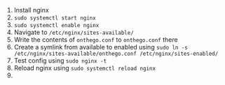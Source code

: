1. Install nginx
2. `sudo systemctl start nginx`
3. `sudo systemctl enable nginx`
4. Navigate to `/etc/nginx/sites-available/`
5. Write the contents of `onthego.conf` to `onthego.conf` there
6. Create a symlink from available to enabled using `sudo ln -s /etc/nginx/sites-available/onthego.conf /etc/nginx/sites-enabled/`
7. Test config using `sudo nginx -t`
8. Reload nginx using `sudo systemctl reload nginx`
9.
